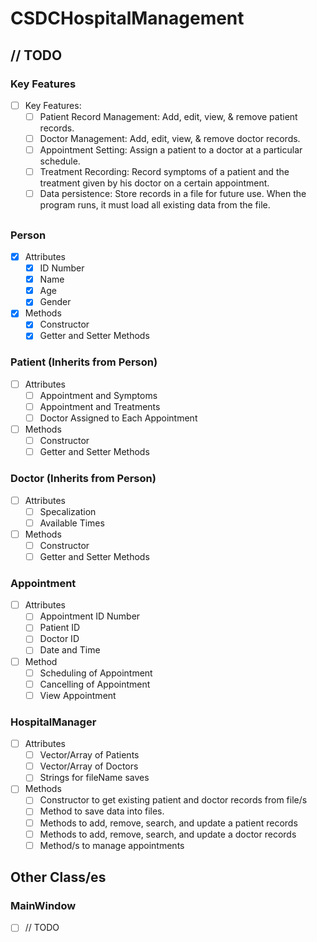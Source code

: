 # CSDCHospitalManagement

## // TODO
### Key Features

- [ ] Key Features:
    - [ ] Patient Record Management: Add, edit, view, & remove patient records.
    - [ ] Doctor Management: Add, edit, view, & remove doctor records.
    - [ ] Appointment Setting: Assign a patient to a doctor at a particular schedule.
    - [ ] Treatment Recording: Record symptoms of a patient and the treatment given by his doctor on a certain appointment.
    - [ ] Data persistence: Store records in a file for future use. When the program runs, it must load all existing data from the file.

##

### Person
- [x] Attributes
    - [x] ID Number
    - [x] Name
    - [x] Age
    - [x] Gender
- [x] Methods
    - [x] Constructor
    - [x] Getter and Setter Methods

### Patient (Inherits from Person)
- [ ] Attributes
    - [ ] Appointment and Symptoms
    - [ ] Appointment and Treatments
    - [ ] Doctor Assigned to Each Appointment
- [ ] Methods
    - [ ] Constructor
    - [ ] Getter and Setter Methods

### Doctor (Inherits from Person)
- [ ] Attributes
    - [ ] Specalization
    - [ ] Available Times
- [ ] Methods
    - [ ] Constructor
    - [ ] Getter and Setter Methods

### Appointment
- [ ] Attributes
    - [ ] Appointment ID Number
    - [ ] Patient ID
    - [ ] Doctor ID
    - [ ] Date and Time
- [ ] Method
    - [ ] Scheduling of Appointment
    - [ ] Cancelling of Appointment
    - [ ] View Appointment

### HospitalManager
- [ ] Attributes
    - [ ] Vector/Array of Patients
    - [ ] Vector/Array of Doctors
    - [ ] Strings for fileName saves
- [ ] Methods
    - [ ] Constructor to get existing patient and doctor records from file/s
    - [ ] Method to save data into files.
    - [ ] Methods to add, remove, search, and update a patient records
    - [ ] Methods to add, remove, search, and update a doctor records
    - [ ] Method/s to manage appointments

## Other Class/es
### MainWindow
- [ ] // TODO

